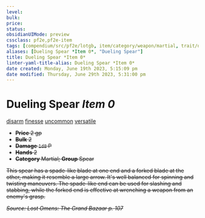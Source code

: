 ```yaml
---
level:
bulk:
price:
status:
obsidianUIMode: preview
cssclass: pf2e,pf2e-item
tags: [compendium/src/pf2e/lotgb, item/category/weapon/martial, trait/disarm, trait/finesse, trait/uncommon, trait/versatile-s]
aliases: [Dueling Spear *Item 0*, "Dueling Spear"]
title: Dueling Spear *Item 0*
linter-yaml-title-alias: Dueling Spear *Item 0*
date created: Monday, June 19th 2023, 5:15:09 pm
date modified: Thursday, June 29th 2023, 5:31:00 pm
---
```


# Dueling Spear *Item 0*

[disarm](rules/traits/disarm.md) [finesse](rules/traits/finesse.md) [uncommon](rules/traits/uncommon.md) [versatile <s>](rules/traits/versatile.md)  

- **Price** 2 gp
- **Bulk** 2
- **Damage** `1d8` P
- **Hands** 2
- **Category** Martial; **Group** Spear

This spear has a spade-like blade at one end and a forked blade at the other, making it resemble a large arrow. It's well balanced for spinning and twisting maneuvers. The spade-like end can be used for slashing and stabbing, while the forked end is effective at wrenching a weapon from an enemy's grasp.

*Source: Lost Omens: The Grand Bazaar p. 107*
